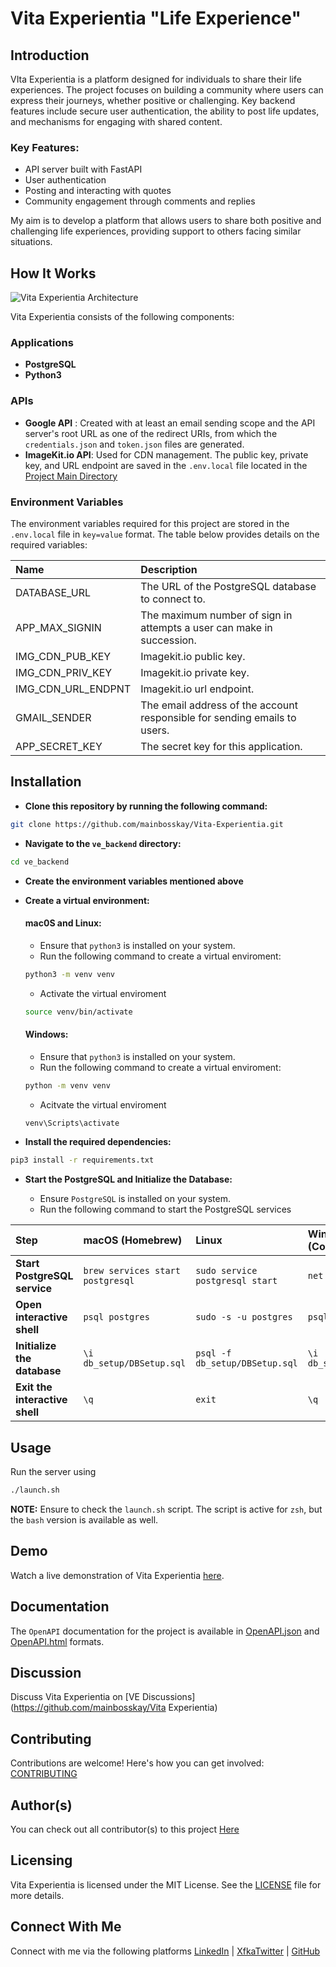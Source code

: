 # Vita Experientia "Life Experience"

## Introduction

VIta Experientia is a platform designed for individuals to share their life experiences. The project focuses on building a community where users can express their journeys, whether positive or challenging. Key backend features include secure user authentication, the ability to post life updates, and mechanisms for engaging with shared content.

### Key Features:

- API server built with FastAPI
- User authentication
- Posting and interacting with quotes
- Community engagement through comments and replies

My aim is to develop a platform that allows users to share both positive and challenging life experiences, providing support to others facing similar situations.

## How It Works

![Vita Experientia Architecture](VE_Backend_Project_Architecture.svg)

Vita Experientia consists of the following components:

### Applications

+ **PostgreSQL**
+ **Python3**

### APIs
+ **Google API** : Created with at least an email sending scope and the API server's root URL as one of the redirect URIs, from which the `credentials.json` and `token.json` files are generated.
+ **ImageKit.io API**: Used for CDN management. The public key, private key, and URL endpoint are saved in the `.env.local` file located in the [Project Main Directory](va_backend/)

### Environment Variables

The environment variables required for this project are stored in the `.env.local` file in `key=value` format. The table below provides details on the required variables:

| Name | Description |
|:-|:-|
| DATABASE_URL | The URL of the PostgreSQL database to connect to. |
| APP_MAX_SIGNIN | The maximum number of sign in attempts a user can make in succession. |
| IMG_CDN_PUB_KEY | Imagekit.io public key. |
| IMG_CDN_PRIV_KEY | Imagekit.io private key. |
| IMG_CDN_URL_ENDPNT | Imagekit.io url endpoint. |
| GMAIL_SENDER | The email address of the account responsible for sending emails to users. |
| APP_SECRET_KEY | The secret key for this application. |

## Installation

+ **Clone this repository by running the following command:**
```zsh
git clone https://github.com/mainbosskay/Vita-Experientia.git
```

+ **Navigate to the `ve_backend` directory:**
```zsh
cd ve_backend
```

+ **Create the environment variables mentioned above**

+ **Create a virtual environment:**

  #### mac0S and Linux:
    
    + Ensure that `python3` is installed on your system.
    + Run the following command to create a virtual enviroment:
    ```zsh
    python3 -m venv venv
    ```

    + Activate the virtual enviroment
    ```zsh
    source venv/bin/activate
    ```

  #### Windows:

    + Ensure that `python3` is installed on your system.
    + Run the following command to create a virtual enviroment:
    ```cmd
    python -m venv venv
    ```

    + Acitvate the virtual enviroment
    ```cmd
    venv\Scripts\activate
    ```

+ **Install the required dependencies:**
```zsh
pip3 install -r requirements.txt
```

+ **Start the PostgreSQL and Initialize the Database:**

  + Ensure `PostgreSQL` is installed on your system.
  + Run the following command to start the PostgreSQL services

| Step                                  | macOS (Homebrew)                                      | Linux                                             | Windows (Command Prompt)                              |
|:-|:-|:-|:-|
| **Start PostgreSQL service**          | ```brew services start postgresql```         | ```sudo service postgresql start```        | ```net start postgresql```                    |
| **Open interactive shell**            | ```psql postgres```                          | ```sudo -s -u postgres```                  | ```psql -U postgres```                        |
| **Initialize the database**           | ```\i db_setup/DBSetup.sql```                  | ```psql -f db_setup/DBSetup.sql```          | ```\i db_setup/DBSetup.sql```                 |
| **Exit the interactive shell**        | ```\q```                                      | ```exit```                                | ```\q```                                      |

## Usage

Run the server using
```zsh
./launch.sh
```
**NOTE:** Ensure to check the `launch.sh` script. The script is active for `zsh`, but the `bash` version is available as well.

## Demo

Watch a live demonstration of Vita Experientia [here]().


## Documentation

The `OpenAPI` documentation for the project is available in [OpenAPI.json](OpenAPI.json) and [OpenAPI.html](OpenAPI.html) formats.

## Discussion

Discuss Vita Experientia on [VE Discussions](https://github.com/mainbosskay/Vita Experientia)

## Contributing

Contributions are welcome! Here's how you can get involved: [CONTRIBUTING](CONTRIBUTING.md)

## Author(s)

You can check out all contributor(s) to this project [Here](AUTHORS)

## Licensing

Vita Experientia is licensed under the MIT License. See the [LICENSE](LICENSE) file for more details.

## Connect With Me

Connect with me via the following platforms [LinkedIn](https://www.linkedin.com/in/dadakehindeadeola) | [XfkaTwitter](https://x.com/kennyKayboss) | [GitHub](https://github.com/mainbosskay)
